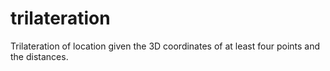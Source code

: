 # trilateration
Trilateration of location given the 3D coordinates of at least four points and the distances.
